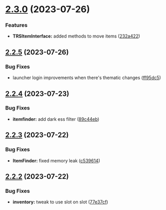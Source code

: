 # [2.3.0](https://github.com/Torwent/SRL-T/compare/v2.2.5...v2.3.0) (2023-07-26)


### Features

* **TRSItemInterface:** added methods to move items ([232a422](https://github.com/Torwent/SRL-T/commit/232a4224df6222952761198a0219bb7a3c57dde2))



## [2.2.5](https://github.com/Torwent/SRL-T/compare/v2.2.4...v2.2.5) (2023-07-26)


### Bug Fixes

* launcher login improvements when there's thematic changes ([ff95dc5](https://github.com/Torwent/SRL-T/commit/ff95dc51745ade7fe0eeb09981dd0f1f8ee97fda))



## [2.2.4](https://github.com/Torwent/SRL-T/compare/v2.2.3...v2.2.4) (2023-07-23)


### Bug Fixes

* **itemfinder:** add dark ess filter ([89c44eb](https://github.com/Torwent/SRL-T/commit/89c44eb8ba045b5df990329e41a40557dc148b0d))



## [2.2.3](https://github.com/Torwent/SRL-T/compare/v2.2.2...v2.2.3) (2023-07-22)


### Bug Fixes

* **ItemFinder:** fixed memory leak ([c539614](https://github.com/Torwent/SRL-T/commit/c53961466d0e95bc60853fc7ffc60e94eb826799))



## [2.2.2](https://github.com/Torwent/SRL-T/compare/v2.2.1...v2.2.2) (2023-07-22)


### Bug Fixes

* **inventory:** tweak to use slot on slot ([77e37cf](https://github.com/Torwent/SRL-T/commit/77e37cf5222fb7b68a6ccb3771f484e330bbe5ba))



